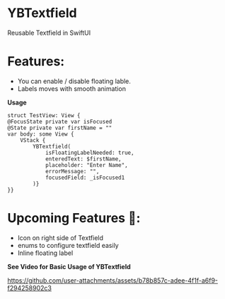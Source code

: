 # YBTextfield
Reusable Textfield in SwiftUI

# Features:

- You can enable / disable floating lable.
- Labels moves with smooth animation

**Usage**
    
    struct TestView: View {
    @FocusState private var isFocused
    @State private var firstName = ""
    var body: some View {
        VStack {
            YBTextfield(
                isFloatingLabelNeeded: true,
                enteredText: $firstName,
                placeholder: "Enter Name",
                errorMessage: "",
                focusedField: _isFocused1
            )}
    }}

# Upcoming Features 🎁:

- Icon on right side of Textfield
- enums to configure textfield easily
- Inline floating label 





**See Video for Basic Usage of YBTextfield**

https://github.com/user-attachments/assets/b78b857c-adee-4f1f-a6f9-f294258902c3

